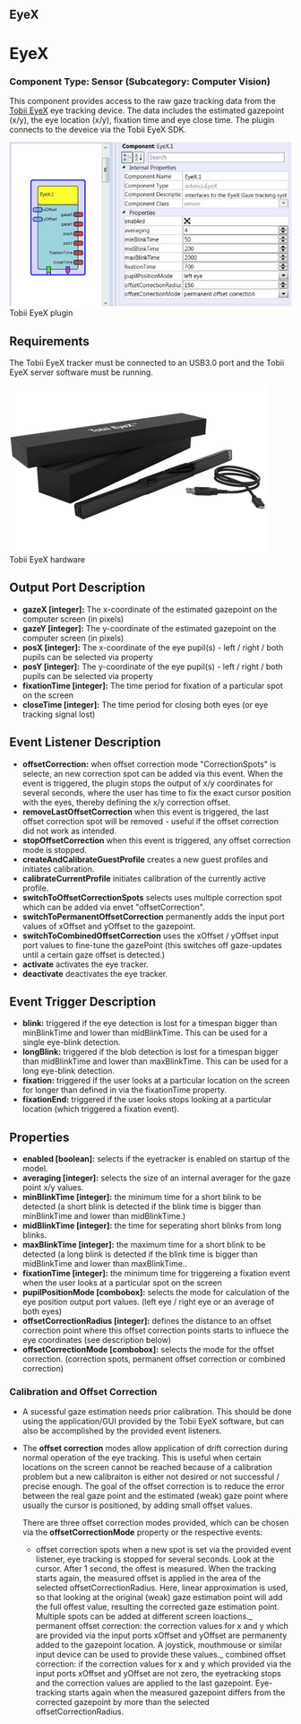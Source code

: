 ##

## EyeX

# EyeX

### Component Type: Sensor (Subcategory: Computer Vision)

This component provides access to the raw gaze tracking data from the [Tobii EyeX](http://www.tobii.com/en/eye-experience/eyex/) eye tracking device. The data includes the estimated gazepoint (x/y), the eye location (x/y), fixation time and eye close time. The plugin connects to the deveice via the Tobii EyeX SDK.

![Screenshot: Tobii EyeX plugin](./img/EyeX.jpg "Screenshot: Tobii EyeX plugin")  
Tobii EyeX plugin

## Requirements

The Tobii EyeX tracker must be connected to an USB3.0 port and the Tobii EyeX server software must be running.

![Screenshot: Tobii EyeX hardware](./img/EyeX_hw.png "Screenshot: Tobii EyeX hardware")  
Tobii EyeX hardware

## Output Port Description

- **gazeX \[integer\]:** The x-coordinate of the estimated gazepoint on the computer screen (in pixels)
- **gazeY \[integer\]:** The y-coordinate of the estimated gazepoint on the computer screen (in pixels)
- **posX \[integer\]:** The x-coordinate of the eye pupil(s) - left / right / both pupils can be selected via property
- **posY \[integer\]:** The y-coordinate of the eye pupil(s) - left / right / both pupils can be selected via property
- **fixationTime \[integer\]:** The time period for fixation of a particular spot on the screen
- **closeTime \[integer\]:** The time period for closing both eyes (or eye tracking signal lost)

## Event Listener Description

- **offsetCorrection:** when offset correction mode "CorrectionSpots" is selecte, an new correction spot can be added via this event. When the event is triggered, the plugin stops the output of x/y coordinates for several seconds, where the user has time to fix the exact cursor position with the eyes, thereby defining the x/y correction offset.
- **removeLastOffsetCorrection** when this event is triggered, the last offset correction spot will be removed - useful if the offset correction did not work as intended.
- **stopOffsetCorrection** when this event is triggered, any offset correction mode is stopped.
- **createAndCalibrateGuestProfile** creates a new guest profiles and initiates calibration.
- **calibrateCurrentProfile** initiates calibration of the currently active profile.
- **switchToOffsetCorrectionSpots** selects uses multiple correction spot which can be added via envet "offsetCorrection".
- **switchToPermanentOffsetCorrection** permanently adds the input port values of xOffset and yOffset to the gazepoint.
- **switchToCombinedOffsetCorrection** uses the xOffset / yOffset input port values to fine-tune the gazePoint (this switches off gaze-updates until a certain gaze offset is detected.)
- **activate** activates the eye tracker.
- **deactivate** deactivates the eye tracker.

## Event Trigger Description

- **blink:** triggered if the eye detection is lost for a timespan bigger than minBlinkTime and lower than midBlinkTime. This can be used for a single eye-blink detection.
- **longBlink:** triggered if the blob detection is lost for a timespan bigger than midBlinkTime and lower than maxBlinkTime. This can be used for a long eye-blink detection.
- **fixation:** triggered if the user looks at a particular location on the screen for longer than defined in via the fixationTime property.
- **fixationEnd:** triggered if the user looks stops looking at a particular location (which triggered a fixation event).

## Properties

- **enabled \[boolean\]:** selects if the eyetracker is enabled on startup of the model.
- **averaging \[integer\]:** selects the size of an internal averager for the gaze point x/y values.
- **minBlinkTime \[integer\]:** the minimum time for a short blink to be detected (a short blink is detected if the blink time is bigger than minBlinkTime and lower than midBlinkTime.)
- **midBlinkTime \[integer\]:** the time for seperating short blinks from long blinks.
- **maxBlinkTime \[integer\]:** the maximum time for a short blink to be detected (a long blink is detected if the blink time is bigger than midBlinkTime and lower than maxBlinkTime..
- **fixationTime \[integer\]:** the minimum time for triggereing a fixation event when the user looks at a particular spot on the screen
- **pupilPositionMode \[combobox\]:** selects the mode for calculation of the eye position output port values. (left eye / right eye or an average of both eyes)
- **offsetCorrectionRadius \[integer\]:** defines the distance to an offset correction point where this offset correction points starts to influece the eye coordinates (see description below)
- **offsetCorrectionMode \[combobox\]:** selects the mode for the offset correction. (correction spots, permanent offset correction or combined correction)

### Calibration and Offset Correction

- A sucessful gaze estimation needs prior calibration. This should be done using the application/GUI provided by the Tobii EyeX software, but can also be accomplished by the provided event listeners.
- The **offset correction** modes allow application of drift correction during normal operation of the eye tracking. This is useful when certain locations on the screen cannot be reached because of a calibration problem but a new calibraiton is either not desired or not successful / precise enough. The goal of the offset correction is to reduce the error between the real gaze point and the estimated (weak) gaze point where usually the cursor is positioned, by adding small offset values.

  There are three offset correction modes provided, which can be chosen via the **offsetCorrectionMode** property or the respective events:

  - offset correction spots
    when a new spot is set via the provided event listener, eye tracking is stopped for several seconds. Look at the cursor. After 1 second, the offest is measured. When the tracking starts again, the measured offset is applied in the area of the selected offsetCorrectionRadius. Here, linear approximation is used, so that looking at the original (weak) gaze estimation point will add the full offest value, resulting the corrected gaze estimation point. Multiple spots can be added at different screen loactions._ permanent offset correction:
    the correction values for x and y which are provided via the input ports xOffset and yOffset are permanenty added to the gazepoint location. A joystick, mouthmouse or similar input device can be used to provide these values._ combined offset correction:
    if the correction values for x and y which provided via the input ports xOffset and yOffset are not zero, the eyetracking stops and the correction values are applied to the last gazepoint. Eye-tracking starts again when the measured gazepoint differs from the corrected gazepoint by more than the selected offsetCorrectionRadius.
